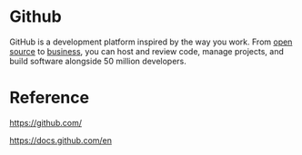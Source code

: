 # Github

GitHub is a development platform inspired by the way you work. From [open source](https://github.com/open-source) to [business](https://github.com/business), you can host and review code, manage projects, and build software alongside 50 million developers.

# Reference

https://github.com/

https://docs.github.com/en